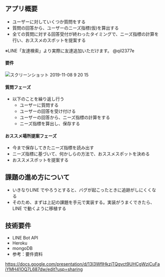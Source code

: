 ## アプリ概要
- ユーザーに対していくつか質問をする
- 質問の回答から、ユーザーのニーズ指標(仮)を算出する
- 全ての質問に対する回答受付が終わったタイミングで、ニーズ指標の計算を行い、おススメのスポットを提案する

※LINE「友達検索」より実際に友達追加いただけます。
@qil2377e


#### 要件
![スクリーンショット 2019-11-08 9 20 15](https://user-images.githubusercontent.com/27131456/68438952-35469200-0209-11ea-830a-64ad01d31431.png)


#### 質問フェーズ

- 以下のことを繰り返し行う
  - ユーザーに質問する
  - ユーザーの回答を受け付ける
  - ユーザーの回答から、ニーズ指標の計算をする
  - ニーズ指標を算出し、保存する

#### おススメ場所提案フェーズ

- 今まで保存してきたニーズ指標を読み出す
- ニーズ指標に基づいて、何かしらの方法で、おススメスポットを決める
- おススメスポットを提案する

## 課題の進め方について

- いきなりLINE でやろうとすると、バグが起こったときに追跡がしにくくなる
- そのため、まずは上記の課題を手元で実装する。実装がうまくできたら、LINE で動くように移植する

## 技術要件
- LINE Bot API
- Heroku
- mongoDB
- 参考：要件資料

https://docs.google.com/presentation/d/13l3WflHkzjTQgvct9UHCgWzjCuFaiYMH41OQ7L687dw/edit?usp=sharing
